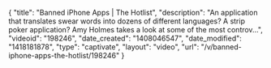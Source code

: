 {
    "title": "Banned iPhone Apps | The Hotlist",
    "description": "An application that translates swear words into dozens of different languages? A strip poker application? Amy Holmes takes a look at some of the most controv...",
    "videoid": "198246",
    "date_created": "1408046547",
    "date_modified": "1418181878",
    "type": "captivate",
    "layout": "video",
    "url": "\/v\/banned-iphone-apps-the-hotlist\/198246"
}